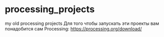 # processing_projects
my old processing projects
Для того чтобы запускать эти проекты вам понадобится сам Processing: https://processing.org/download/
